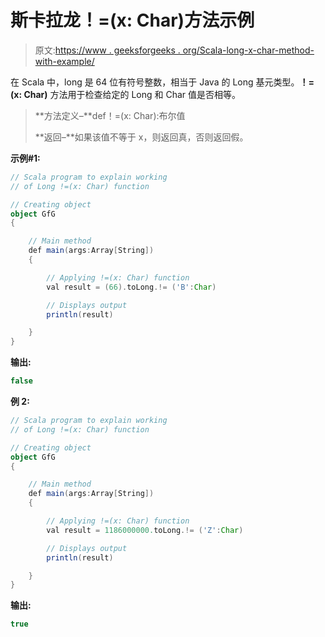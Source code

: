 # 斯卡拉龙！=(x: Char)方法示例

> 原文:[https://www . geeksforgeeks . org/Scala-long-x-char-method-with-example/](https://www.geeksforgeeks.org/scala-long-x-char-method-with-example/)

在 Scala 中，long 是 64 位有符号整数，相当于 Java 的 Long 基元类型。**！=(x: Char)** 方法用于检查给定的 Long 和 Char 值是否相等。

> **方法定义–**def！=(x: Char):布尔值
> 
> **返回–**如果该值不等于 x，则返回真，否则返回假。

**示例#1:**

```scala
// Scala program to explain working 
// of Long !=(x: Char) function

// Creating object
object GfG
{ 

    // Main method
    def main(args:Array[String])
    {

        // Applying !=(x: Char) function
        val result = (66).toLong.!= ('B':Char)

        // Displays output
        println(result)

    }
} 
```

**输出:**

```scala
false
```

**例 2:**

```scala
// Scala program to explain working
// of Long !=(x: Char) function

// Creating object
object GfG
{ 

    // Main method
    def main(args:Array[String])
    {

        // Applying !=(x: Char) function
        val result = 1186000000.toLong.!= ('Z':Char)

        // Displays output
        println(result)

    }
} 
```

**输出:**

```scala
true
```